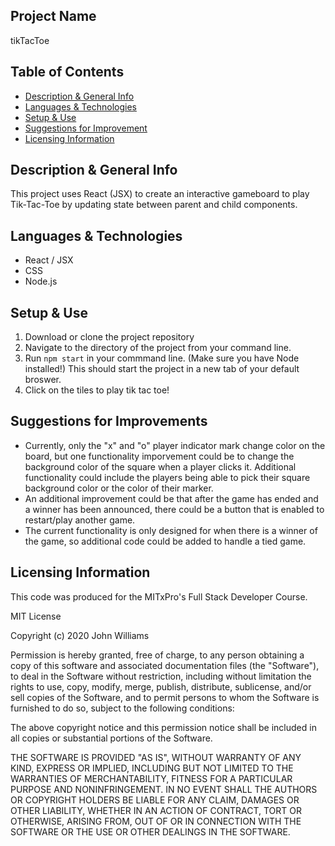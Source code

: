 ## Project Name
tikTacToe

## Table of Contents 
- [Description & General Info](https://github.com/briennekordis/tikTacToe#description--general-info)
- [Languages & Technologies](https://github.com/briennekordis/tikTacToe#languages--technologies)
- [Setup & Use](https://github.com/briennekordis/tikTacToe#setup--use)
- [Suggestions for Improvement](https://github.com/briennekordis/tikTacToe/blob/main/README.md#suggestions-for-improvements)
- [Licensing Information](https://github.com/briennekordis/tikTacToe#licensing-information)


## Description & General Info
This project uses React (JSX) to create an interactive gameboard to play Tik-Tac-Toe by updating state between parent and child components.

## Languages & Technologies
- React / JSX
- CSS
- Node.js

## Setup & Use
1. Download or clone the project repository
2. Navigate to the directory of the project from your command line.
3. Run `npm start` in your commmand line. (Make sure you have Node installed!) This should start the project in a new tab of your default broswer.
4. Click on the tiles to play tik tac toe! 

## Suggestions for Improvements
- Currently, only the "x" and "o" player indicator mark change color on the board, but one functionality imporvement could be to change the background color of the square when a player clicks it. Additional functionality could include the players being able to pick their square background color or the color of their marker. 
- An additional improvement could be that after the game has ended and a winner has been announced, there could be a button that is enabled to restart/play another game. 
- The current functionality is only designed for when there is a winner of the game, so additional code could be added to handle a tied game. 

## Licensing Information 

This code was produced for the MITxPro's Full Stack Developer Course.

MIT License

Copyright (c) 2020 John Williams

Permission is hereby granted, free of charge, to any person obtaining a copy
of this software and associated documentation files (the "Software"), to deal
in the Software without restriction, including without limitation the rights
to use, copy, modify, merge, publish, distribute, sublicense, and/or sell
copies of the Software, and to permit persons to whom the Software is
furnished to do so, subject to the following conditions:

The above copyright notice and this permission notice shall be included in all
copies or substantial portions of the Software.

THE SOFTWARE IS PROVIDED "AS IS", WITHOUT WARRANTY OF ANY KIND, EXPRESS OR
IMPLIED, INCLUDING BUT NOT LIMITED TO THE WARRANTIES OF MERCHANTABILITY,
FITNESS FOR A PARTICULAR PURPOSE AND NONINFRINGEMENT. IN NO EVENT SHALL THE
AUTHORS OR COPYRIGHT HOLDERS BE LIABLE FOR ANY CLAIM, DAMAGES OR OTHER
LIABILITY, WHETHER IN AN ACTION OF CONTRACT, TORT OR OTHERWISE, ARISING FROM,
OUT OF OR IN CONNECTION WITH THE SOFTWARE OR THE USE OR OTHER DEALINGS IN THE
SOFTWARE.

